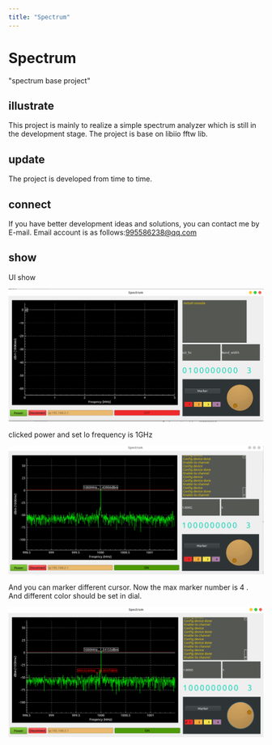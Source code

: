 ```yaml
---
title: "Spectrum"
---
```


# Spectrum
"spectrum base project"

## illustrate
This project is mainly to realize a simple spectrum analyzer which is still in the development stage. The project is 
base on libiio fftw lib. 


## update
The project is developed from time to time.

## connect
If you have better development ideas and solutions, you can contact me by E-mail.
Email account is as follows:995586238@qq.com

## show
UI show

![image-20220816193105795](/png/image-0.png)



clicked power and set lo frequency is 1GHz

![image-20220816193320440](/png/image-1.png)

And you can marker different cursor. Now the max marker number is 4 . And different color should be set in dial.

![image-20220816193510648](/png/image-2.png)
